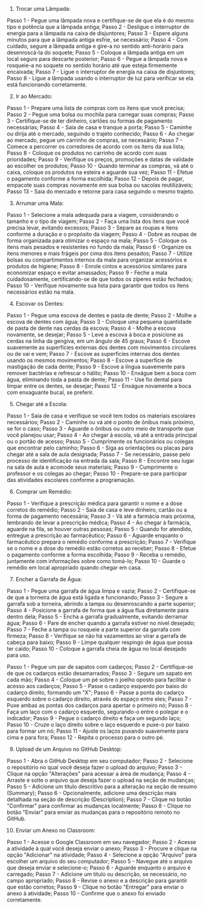 1. Trocar uma Lâmpada:

Passo 1 - Pegue uma lâmpada nova e certifique-se de que ela é do mesmo tipo e potência que a lâmpada antiga;
Passo 2 - Desligue o interruptor de energia para a lâmpada na caixa de disjuntores;
Passo 3 - Espere alguns minutos para que a lâmpada antiga esfrie, se necessário;
Passo 4 - Com cuidado, segure a lâmpada antiga e gire-a no sentido anti-horário para desenroscá-la do soquete;
Passo 5 - Coloque a lâmpada antiga em um local seguro para descarte posterior;
Passo 6 - Pegue a lâmpada nova e rosqueie-a no soquete no sentido horário até que esteja firmemente encaixada;
Passo 7 - Ligue o interruptor de energia na caixa de disjuntores;
Passo 8 - Ligue a lâmpada usando o interruptor de luz para verificar se ela está funcionando corretamente.

2. Ir ao Mercado:

Passo 1 - Prepare uma lista de compras com os itens que você precisa;
Passo 2 - Pegue uma bolsa ou mochila para carregar suas compras;
Passo 3 - Certifique-se de ter dinheiro, cartões ou formas de pagamento necessárias;
Passo 4 - Saia de casa e tranque a porta;
Passo 5 - Caminhe ou dirija até o mercado, seguindo o trajeto conhecido;
Passo 6 - Ao chegar ao mercado, pegue um carrinho de compras, se necessário;
Passo 7 - Comece a percorrer os corredores de acordo com os itens da sua lista;
Passo 8 - Coloque os produtos no carrinho de acordo com suas prioridades;
Passo 9 - Verifique os preços, promoções e datas de validade ao escolher os produtos;
Passo 10 - Quando terminar as compras, vá até o caixa, coloque os produtos na esteira e aguarde sua vez;
Passo 11 - Efetue o pagamento conforme a forma escolhida;
Passo 12 - Depois de pagar, empacote suas compras novamente em sua bolsa ou sacolas reutilizáveis;
Passo 13 - Saia do mercado e retorne para casa seguindo o mesmo trajeto.

3. Arrumar uma Mala:

Passo 1 - Selecione a mala adequada para a viagem, considerando o tamanho e o tipo de viagem;
Passo 2 - Faça uma lista dos itens que você precisa levar, evitando excessos;
Passo 3 - Separe as roupas e itens conforme a duração e o propósito da viagem;
Passo 4 - Dobre as roupas de forma organizada para otimizar o espaço na mala;
Passo 5 - Coloque os itens mais pesados e resistentes no fundo da mala;
Passo 6 - Organize os itens menores e mais frágeis por cima dos itens pesados;
Passo 7 - Utilize bolsas ou compartimentos internos da mala para organizar acessórios e produtos de higiene;
Passo 8 - Enrole cintos e acessórios similares para economizar espaço e evitar amassados;
Passo 9 - Feche a mala cuidadosamente, certificando-se de que todos os zíperes estão fechados;
Passo 10 - Verifique novamente sua lista para garantir que todos os itens necessários estão na mala.

4. Escovar os Dentes:

Passo 1 - Pegue uma escova de dentes e pasta de dente;
Passo 2 - Molhe a escova de dentes com água;
Passo 3 - Coloque uma pequena quantidade de pasta de dente nas cerdas da escova;
Passo 4 - Molhe a escova novamente, se desejar;
Passo 5 - Leve a escova à boca e posicione as cerdas na linha da gengiva, em um ângulo de 45 graus;
Passo 6 - Escove suavemente as superfícies externas dos dentes com movimentos circulares ou de vai e vem;
Passo 7 - Escove as superfícies internas dos dentes usando os mesmos movimentos;
Passo 8 - Escove a superfície de mastigação de cada dente;
Passo 9 - Escove a língua suavemente para remover bactérias e refrescar o hálito;
Passo 10 - Enxágue bem a boca com água, eliminando toda a pasta de dente;
Passo 11 - Use fio dental para limpar entre os dentes, se desejar;
Passo 12 - Enxágue novamente a boca com enxaguante bucal, se preferir.

5. Chegar até a Escola:

Passo 1 - Saia de casa e verifique se você tem todos os materiais escolares necessários;
Passo 2 - Caminhe ou vá até o ponto de ônibus mais próximo, se for o caso;
Passo 3 - Aguarde o ônibus ou outro meio de transporte que você planejou usar;
Passo 4 - Ao chegar à escola, vá até a entrada principal ou o portão de acesso;
Passo 5 - Cumprimente os funcionários ou colegas que encontrar pelo caminho;
Passo 6 - Siga as orientações ou placas para chegar até a sala de aula designada;
Passo 7 - Se necessário, passe pelo processo de identificação na entrada da sala;
Passo 8 - Encontre seu lugar na sala de aula e acomode seus materiais;
Passo 9 - Cumprimente o professor e os colegas ao chegar;
Passo 10 - Prepare-se para participar das atividades escolares conforme a programação.

6. Comprar um Remédio:

Passo 1 - Verifique a prescrição médica para garantir o nome e a dose corretos do remédio;
Passo 2 - Saia de casa e leve dinheiro, cartão ou a forma de pagamento necessária;
Passo 3 - Vá até a farmácia mais próxima, lembrando de levar a prescrição médica;
Passo 4 - Ao chegar à farmácia, aguarde na fila, se houver outras pessoas;
Passo 5 - Quando for atendido, entregue a prescrição ao farmacêutico;
Passo 6 - Aguarde enquanto o farmacêutico prepara o remédio conforme a prescrição;
Passo 7 - Verifique se o nome e a dose do remédio estão corretos ao receber;
Passo 8 - Efetue o pagamento conforme a forma escolhida;
Passo 9 - Receba o remédio, juntamente com informações sobre como tomá-lo;
Passo 10 - Guarde o remédio em local apropriado quando chegar em casa.

7. Encher a Garrafa de Água:

Passo 1 - Pegue uma garrafa de água limpa e vazia;
Passo 2 - Certifique-se de que a torneira de água está ligada e funcionando;
Passo 3 - Segure a garrafa sob a torneira, abrindo a tampa ou desenroscando a parte superior;
Passo 4 - Posicione a garrafa de forma que a água flua diretamente para dentro dela;
Passo 5 - Encha a garrafa gradualmente, evitando derramar água;
Passo 6 - Pare de encher quando a garrafa estiver no nível desejado;
Passo 7 - Feche a tampa ou rosqueie a parte superior da garrafa com firmeza;
Passo 8 - Verifique se não há vazamentos ao virar a garrafa de cabeça para baixo;
Passo 9 - Limpe qualquer respingo de água que possa ter caído;
Passo 10 - Coloque a garrafa cheia de água no local desejado para uso.

Passo 1 - Pegue um par de sapatos com cadarços;
Passo 2 - Certifique-se de que os cadarços estão desamarrados;
Passo 3 - Segure um sapato em cada mão;
Passo 4 - Coloque um pé sobre o joelho oposto para facilitar o acesso aos cadarços;
Passo 5 - Passe o cadarço esquerdo por baixo do cadarço direito, formando um "X";
Passo 6 - Passe a ponta do cadarço esquerdo sobre o cadarço direito, através do espaço entre eles;
Passo 7 - Puxe ambas as pontas dos cadarços para apertar o primeiro nó;
Passo 8 - Faça um laço com o cadarço esquerdo, segurando-o entre o polegar e o indicador;
Passo 9 - Pegue o cadarço direito e faça um segundo laço;
Passo 10 - Cruze o laço direito sobre o laço esquerdo e puxe-o por baixo para formar um nó;
Passo 11 - Ajuste os laços puxando suavemente para cima e para fora;
Passo 12 - Repita o processo para o outro pé.

9. Upload de um Arquivo no GitHub Desktop:

Passo 1 - Abra o GitHub Desktop em seu computador;
Passo 2 - Selecione o repositório no qual você deseja fazer o upload do arquivo;
Passo 3 - Clique na opção "Alterações" para acessar a área de mudança;
Passo 4 - Arraste e solte o arquivo que deseja fazer o upload na seção de mudanças;
Passo 5 - Adicione um título descritivo para a alteração na seção de resumo (Summary);
Passo 6 - Opcionalmente, adicione uma descrição mais detalhada na seção de descrição (Description);
Passo 7 - Clique no botão "Confirmar" para confirmar as mudanças localmente;
Passo 8 - Clique no botão "Enviar" para enviar as mudanças para o repositório remoto no GitHub.

10. Enviar um Anexo no Classroom:

Passo 1 - Acesse o Google Classroom em seu navegador;
Passo 2 - Acesse a atividade à qual você deseja enviar o anexo;
Passo 3 - Procure e clique na opção "Adicionar" na atividade;
Passo 4 - Selecione a opção "Arquivo" para escolher um arquivo do seu computador;
Passo 5 - Navegue até o arquivo que deseja enviar e selecione-o;
Passo 6 - Aguarde enquanto o arquivo é carregado;
Passo 7 - Adicione um título ou descrição, se necessário, no campo apropriado;
Passo 8 - Revise o anexo e a descrição para garantir que estão corretos;
Passo 9 - Clique no botão "Entregar" para enviar o anexo à atividade;
Passo 10 - Confirme que o anexo foi enviado corretamente.